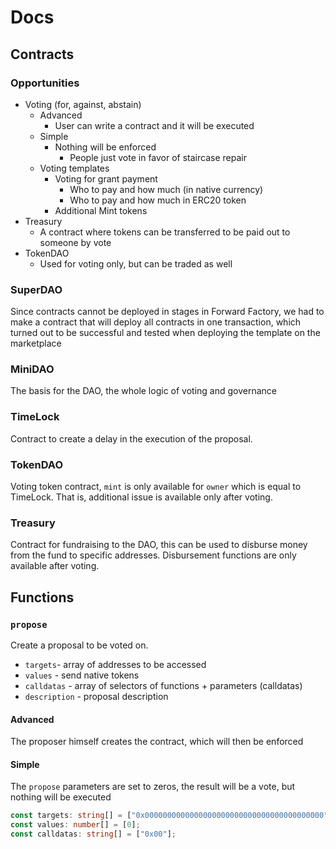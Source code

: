 # Docs

## Contracts

### Opportunities

- Voting (for, against, abstain)
  - Advanced
    - User can write a contract and it will be executed
  - Simple
    - Nothing will be enforced
      - People just vote in favor of staircase repair
  - Voting templates
    - Voting for grant payment
      - Who to pay and how much (in native currency)
      - Who to pay and how much in ERC20 token
    - Additional Mint tokens
- Treasury
  - A contract where tokens can be transferred to be paid out to someone by vote
- TokenDAO
  - Used for voting only, but can be traded as well

### SuperDAO

Since contracts cannot be deployed in stages in Forward Factory, we had to make a contract that will deploy all contracts in one transaction, which turned out to be successful and tested when deploying the template on the marketplace

### MiniDAO

The basis for the DAO, the whole logic of voting and governance

### TimeLock

Contract to create a delay in the execution of the proposal.

### TokenDAO

Voting token contract, `mint` is only available for `owner` which is equal to TimeLock. That is, additional issue is available only after voting.

### Treasury

Contract for fundraising to the DAO, this can be used to disburse money from the fund to specific addresses. Disbursement functions are only available after voting.

## Functions

### `propose`

Create a proposal to be voted on.

- `targets`- array of addresses to be accessed
- `values` - send native tokens
- `calldatas` - array of selectors of functions + parameters (calldatas)
- `description` - proposal description

#### Advanced

The proposer himself creates the contract, which will then be enforced

#### Simple

The `propose` parameters are set to zeros, the result will be a vote, but nothing will be executed

```ts
const targets: string[] = ["0x0000000000000000000000000000000000000000"];
const values: number[] = [0];
const calldatas: string[] = ["0x00"];
```
